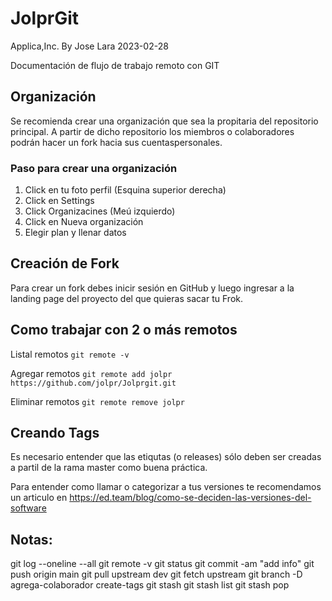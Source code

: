 # JolprGit
Applica,Inc.
By Jose Lara
2023-02-28

Documentación de flujo de trabajo remoto con GIT

## Organización

Se recomienda crear una organización que sea la propitaria del repositorio principal. A partir de dicho repositorio los miembros o colaboradores podrán hacer un fork hacia sus cuentaspersonales.

### Paso para crear una organización

1. Click en tu foto perfil (Esquina superior derecha)
2. Click en Settings
3. Click Organizacines (Meú izquierdo)
4. Click en Nueva organización
5. Elegir plan y llenar datos

## Creación de Fork

Para crear un fork debes inicir sesión en GitHub y luego ingresar a la landing page del proyecto del que quieras sacar tu Frok.

## Como trabajar con 2 o más remotos

Listal remotos
`git remote -v`

Agregar remotos
`git remote add jolpr https://github.com/jolpr/Jolprgit.git`

Eliminar remotos
`git remote remove jolpr`

## Creando Tags

Es necesario entender que las etiqutas (o releases) sólo deben ser creadas a partil de la rama master como buena práctica.

Para entender como llamar o categorizar a tus versiones  te recomendamos un articulo en https://ed.team/blog/como-se-deciden-las-versiones-del-software


## Notas:
git log --oneline --all
git remote -v
git status
git commit -am "add info"
git push origin main
git pull upstream dev
git fetch upstream
git branch -D agrega-colaborador create-tags
git stash
git stash list
git stash pop
